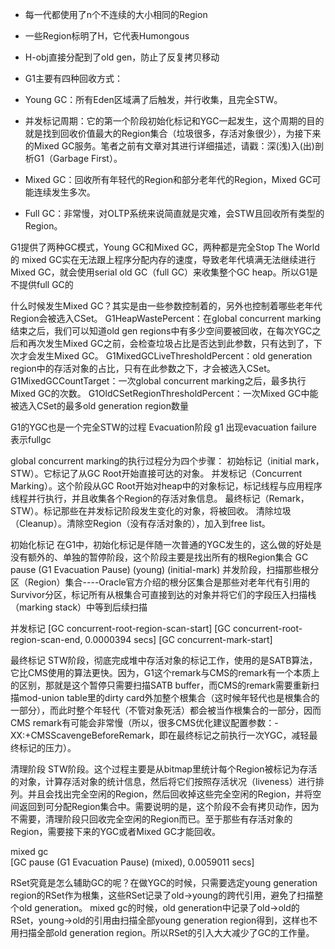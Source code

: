 * 每一代都使用了n个不连续的大小相同的Region
* 一些Region标明了H，它代表Humongous
* H-obj直接分配到了old gen，防止了反复拷贝移动

* G1主要有四种回收方式：
* Young GC：所有Eden区域满了后触发，并行收集，且完全STW。
* 并发标记周期：它的第一个阶段初始化标记和YGC一起发生，这个周期的目的就是找到回收价值最大的Region集合（垃圾很多，存活对象很少），为接下来的Mixed GC服务。笔者之前有文章对其进行详细描述，请戳：深(浅)入(出)剖析G1（Garbage First）。
* Mixed GC：回收所有年轻代的Region和部分老年代的Region，Mixed GC可能连续发生多次。
* Full GC：非常慢，对OLTP系统来说简直就是灾难，会STW且回收所有类型的Region。

G1提供了两种GC模式，Young GC和Mixed GC，两种都是完全Stop The World的
mixed GC实在无法跟上程序分配内存的速度，导致老年代填满无法继续进行Mixed GC，就会使用serial old GC（full GC）来收集整个GC heap。所以G1是不提供full GC的

什么时候发生Mixed GC？其实是由一些参数控制着的，另外也控制着哪些老年代Region会被选入CSet。
G1HeapWastePercent：在global concurrent marking结束之后，我们可以知道old gen regions中有多少空间要被回收，在每次YGC之后和再次发生Mixed GC之前，会检查垃圾占比是否达到此参数，只有达到了，下次才会发生Mixed GC。
G1MixedGCLiveThresholdPercent：old generation region中的存活对象的占比，只有在此参数之下，才会被选入CSet。
G1MixedGCCountTarget：一次global concurrent marking之后，最多执行Mixed GC的次数。
G1OldCSetRegionThresholdPercent：一次Mixed GC中能被选入CSet的最多old generation region数量

G1的YGC也是一个完全STW的过程 Evacuation阶段
g1  出现evacuation failure 表示fullgc

global concurrent marking的执行过程分为四个步骤：
初始标记（initial mark，STW）。它标记了从GC Root开始直接可达的对象。
并发标记（Concurrent Marking）。这个阶段从GC Root开始对heap中的对象标记，标记线程与应用程序线程并行执行，并且收集各个Region的存活对象信息。
最终标记（Remark，STW）。标记那些在并发标记阶段发生变化的对象，将被回收。
清除垃圾（Cleanup）。清除空Region（没有存活对象的），加入到free list。

初始化标记
在G1中，初始化标记是伴随一次普通的YGC发生的，这么做的好处是没有额外的、单独的暂停阶段，这个阶段主要是找出所有的根Region集合
GC pause (G1 Evacuation Pause) (young) (initial-mark) 
并发阶段，扫描那些根分区（Region）集合----Oracle官方介绍的根分区集合是那些对老年代有引用的Survivor分区，标记所有从根集合可直接到达的对象并将它们的字段压入扫描栈（marking stack）中等到后续扫描

并发标记
[GC concurrent-root-region-scan-start]
[GC concurrent-root-region-scan-end, 0.0000394 secs]
[GC concurrent-mark-start]

最终标记
STW阶段，彻底完成堆中存活对象的标记工作，使用的是SATB算法，它比CMS使用的算法更快。因为，G1这个remark与CMS的remark有一个本质上的区别，那就是这个暂停只需要扫描SATB buffer，而CMS的remark需要重新扫描mod-union table里的dirty card外加整个根集合（这时候年轻代也是根集合的一部分），而此时整个年轻代（不管对象死活）都会被当作根集合的一部分，因而CMS remark有可能会非常慢（所以，很多CMS优化建议配置参数：-XX:+CMSScavengeBeforeRemark，即在最终标记之前执行一次YGC，减轻最终标记的压力）。

清理阶段
STW阶段。这个过程主要是从bitmap里统计每个Region被标记为存活的对象，计算存活对象的统计信息，然后将它们按照存活状况（liveness）进行排列。并且会找出完全空闲的Region，然后回收掉这些完全空闲的Region，并将空间返回到可分配Region集合中。需要说明的是，这个阶段不会有拷贝动作，因为不需要，清理阶段只回收完全空闲的Region而已。至于那些有存活对象的Region，需要接下来的YGC或者Mixed GC才能回收。

mixed gc  
[GC pause (G1 Evacuation Pause) (mixed), 0.0059011 secs]

RSet究竟是怎么辅助GC的呢？在做YGC的时候，只需要选定young generation region的RSet作为根集，这些RSet记录了old->young的跨代引用，避免了扫描整个old generation。 
mixed gc的时候，old generation中记录了old->old的RSet，young->old的引用由扫描全部young generation region得到，这样也不用扫描全部old generation region。所以RSet的引入大大减少了GC的工作量。